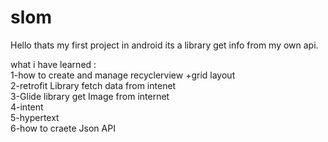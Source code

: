 # slom
Hello thats my first project in android 
its a library get info from my own api.



what i have learned :<br />
1-how to create and manage  recyclerview +grid layout<br />
2-retrofit Library fetch data from intenet <br />
3-Glide library get Image from internet<br />
4-intent <br />
5-hypertext <br />
6-how to craete Json API
